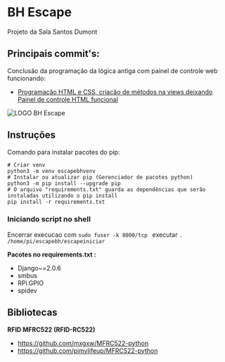 # BH Escape
Projeto da Sala Santos Dumont
## Principais commit's:
Conclusão da programação da lógica antiga com painel de controle web funcionando:
* [Programação HTML e CSS, criação de métodos na views deixando Painel de controle HTML funcional](https://github.com/guilhermerodrigues680/escapebh/tree/6d374ad6dd71f9a5e68928283a25675a0c69ad9c)

![LOGO BH Escape](https://github.com/guilhermerodrigues680/escapebh/raw/6d374ad6dd71f9a5e68928283a25675a0c69ad9c/escapebhserver/escapebhjogo/static/imagens/logo.png)

## Instruções
Comando para instalar pacotes do pip:

```shell
# Criar venv
python3 -m venv escapebhvenv
# Instalar ou atualizar pip (Gerenciador de pacotes python)
python3 -m pip install --upgrade pip
# O arquivo "requirements.txt" guarda as dependências que serão instaladas utilizando o pip install
pip install -r requirements.txt
```

### Iniciando script no shell
Encerrar execucao com `sudo fuser -k 8000/tcp `
executar `. /home/pi/escapebh/escapeiniciar`

**Pacotes no requirements.txt :**
- Django~=2.0.6
- smbus
- RPi.GPIO
- spidev

## Bibliotecas
**RFID MFRC522 (RFID-RC522)**
- https://github.com/mxgxw/MFRC522-python
- https://github.com/pimylifeup/MFRC522-python
